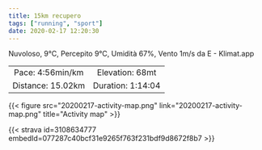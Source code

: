 ```yaml
---
title: 15km recupero
tags: ["running", "sport"]
date: 2020-02-17 12:20:30
---
```

Nuvoloso, 9°C, Percepito 9°C, Umidità 67%, Vento 1m/s da E - Klimat.app

| | |
| :-: | :-: |
| Pace: 4:56min/km | Elevation: 68mt |
| Distance: 15.02km | Duration: 1:14:04 |



{{< figure src="20200217-activity-map.png" link="20200217-activity-map.png" title="Activity map" >}}


{{< strava id=3108634777 embedId=077287c40bcf31e9265f763f231bdf9d8672f8b7 >}}
